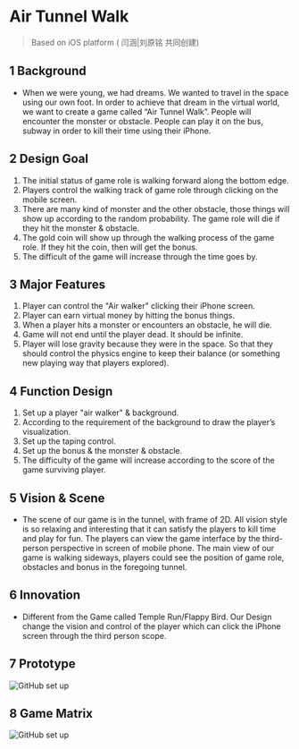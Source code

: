 # Air Tunnel Walk
> Based on iOS platform ( 闫涵|刘原铭 共同创建)

## 1 Background
* When we were young, we had dreams. We wanted to travel in the space using our own foot. In order to achieve that dream in the virtual world, we want to create a game called “Air Tunnel Walk”. People will encounter the monster or obstacle. People can play it on the bus, subway in order to kill their time using their iPhone.

## 2 Design Goal
1. The initial status of game role is walking forward along the bottom edge. 
2. Players control the walking track of game role through clicking on the mobile screen.
3. There are many kind of monster and the other obstacle, those things will show up according to the random probability. The game role will die if they hit the monster & obstacle.
4. The gold coin will show up through the walking process of the game role. If they hit the coin, then will get the bonus.
5. The difficult of the game will increase through the time goes by.

## 3 Major Features
1. Player can control the "Air walker" clicking their iPhone screen.
2. Player can earn virtual money by hitting the bonus things.
3. When a player hits a monster or encounters an obstacle, he will die. 
4. Game will not end until the player dead. It should be infinite.
5. Player will lose gravity because they were in the space. So that they should control the physics engine to keep their balance (or something new playing way that players explored).

## 4 Function Design
1. Set up a player "air walker" & background.
2. According to the requirement of the background to draw the player’s visualization. 
3. Set up the taping control. 
4. Set up the bonus & the monster & obstacle.
5. The difficulty of the game will increase according to the score of the game surviving player. 

## 5 Vision & Scene
* The scene of our game is in the tunnel, with frame of 2D. All vision style is so relaxing and interesting that it can satisfy the players to kill time and play for fun. 
  The players can view the game interface by the third-person perspective in screen of mobile phone. The main view of our game is walking sideways, players could see the position of game role, obstacles and bonus in the foregoing tunnel. 

## 6 Innovation
* Different from the Game called Temple Run/Flappy Bird. Our Design change the vision and control of the player which can click the iPhone screen through the third person scope. 

## 7 Prototype
![GitHub set up](http://7xqb68.com1.z0.glb.clouddn.com/Air%20tunnel%20walk.jpg)

## 8 Game Matrix
![GitHub set up](http://7xqb68.com1.z0.glb.clouddn.com/Game%20Matrix.jpg)


